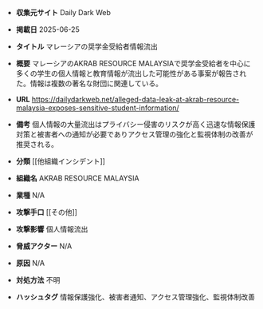 - **収集元サイト**
Daily Dark Web

- **掲載日**
2025-06-25

- **タイトル**
マレーシアの奨学金受給者情報流出

- **概要**
マレーシアのAKRAB RESOURCE MALAYSIAで奨学金受給者を中心に多くの学生の個人情報と教育情報が流出した可能性がある事案が報告された。情報は複数の著名な財団に関連している。

- **URL**
https://dailydarkweb.net/alleged-data-leak-at-akrab-resource-malaysia-exposes-sensitive-student-information/

- **備考**
個人情報の大量流出はプライバシー侵害のリスクが高く迅速な情報保護対策と被害者への通知が必要でありアクセス管理の強化と監視体制の改善が推奨される。

- **分類**
[[他組織インシデント]]

- **組織名**
AKRAB RESOURCE MALAYSIA

- **業種**
N/A

- **攻撃手口**
[[その他]]

- **攻撃影響**
個人情報流出

- **脅威アクター**
N/A

- **原因**
N/A

- **対処方法**
不明

- **ハッシュタグ**
情報保護強化、被害者通知、アクセス管理強化、監視体制改善
